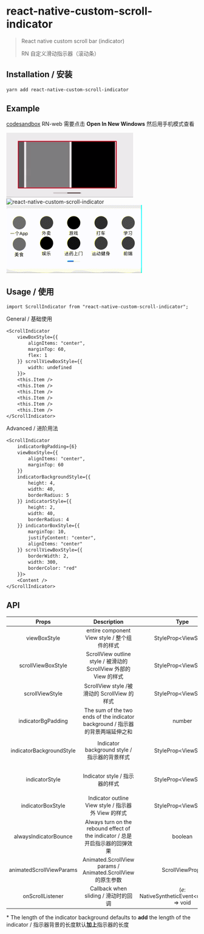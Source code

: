 # react-native-custom-scroll-indicator

>React native custom scroll bar (indicator)
>
>RN 自定义滑动指示器（滚动条）

## Installation / 安装

```bash
yarn add react-native-custom-scroll-indicator
```

## Example

[codesandbox](https://codesandbox.io/s/naughty-cohen-je7lf?file=/src/App.js) RN-web 需要点击 **Open In New Windows** 然后用手机模式查看

<img src="./docs/styles.gif" alt="react-native-custom-scroll-indicator" />
<br />
<img src="./docs/sp.gif" alt="react-native-custom-scroll-indicator" />
<br />
<img src="./docs/cp.gif" alt="react-native-custom-scroll-indicator" />


## Usage / 使用

```tsx
import ScrollIndicator from "react-native-custom-scroll-indicator";
```

General / 基础使用

```tsx
<ScrollIndicator
    viewBoxStyle={{
        alignItems: "center",
        marginTop: 60,
        flex: 1
    }} scrollViewBoxStyle={{
        width: undefined
    }}>
    <this.Item />
    <this.Item />
    <this.Item />
    <this.Item />
    <this.Item />
    <this.Item />
</ScrollIndicator>
```

Advanced / 进阶用法

```tsx
<ScrollIndicator
    indicatorBgPadding={6}
    viewBoxStyle={{
        alignItems: "center",
        marginTop: 60
    }}
    indicatorBackgroundStyle={{
        height: 4,
        width: 40,
        borderRadius: 5
    }} indicatorStyle={{
        height: 2,
        width: 40,
        borderRadius: 4
    }} indicatorBoxStyle={{
        marginTop: 10,
        justifyContent: "center",
        alignItems: "center"
    }} scrollViewBoxStyle={{
        borderWidth: 2,
        width: 300,
        borderColor: "red"
    }}>
    <Content />
</ScrollIndicator>
```

## API

|          Props           | Description | Type | Default |
| :----------------------: | :---------: | :--------------------: | :-----: |
|       viewBoxStyle       | entire component View style / 整个组件的样式 | StyleProp\<ViewStyle\> |         |
|    scrollViewBoxStyle    | ScrollView outline style / 被滑动的 ScrollView 外部的 View 的样式 | StyleProp\<ViewStyle\> |  |
|     scrollViewStyle      | ScrollView style /被滑动的 ScrollView 的样式 | StyleProp\<ViewStyle\> |         |
|    indicatorBgPadding    | The sum of the two ends of the indicator background / 指示器的背景两端延伸之和 | number | 0 |
| indicatorBackgroundStyle | Indicator background style / 指示器的背景样式 | StyleProp\<ViewStyle\> | width：140; height: 8; * |
|      indicatorStyle      | Indicator style / 指示器的样式 | StyleProp\<ViewStyle\> | width：20; height: 4; |
|    indicatorBoxStyle     | Indicator outline View style / 指示器外 View 的样式 | StyleProp\<ViewStyle\> | * |
|  alwaysIndicatorBounce   | Always turn on the rebound effect of the indicator / 总是开启指示器的回弹效果 | boolean | false |
| animatedScrollViewParams | Animated.ScrollView params / Animated.ScrollView 的原生参数 | ScrollViewProps |         |
| onScrollListener | Callback when sliding / 滑动时的回调 | (*e*: NativeSyntheticEvent\<unknown\>) =\> void |         |

\* The length of the indicator background defaults to **add** the length of the indicator / 指示器背景的长度默认**加上**指示器的长度

